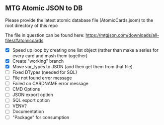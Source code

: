 ## MTG Atomic JSON to DB

Please provide the latest atomic database file (AtomicCards.jsom) to the root directory of this repo

The file in question can be found here:
https://mtgjson.com/downloads/all-files/#atomiccards


- [X] Speed up loop by creating one list object (rather than make a series for every card and mash them together) 
- [X] Create "working" branch
- [X] Move var_types to JSON (and then get them from that file)
- [ ] Fixed DTypes (needed for SQL) 
- [ ] File not found error message
- [ ] Failed on CARDNAME error message
- [ ] CMD Options
- [ ] JSON export option
- [ ] SQL export option
- [ ] VENV?
- [ ] Documentation
- [ ] "Package" for consumption
